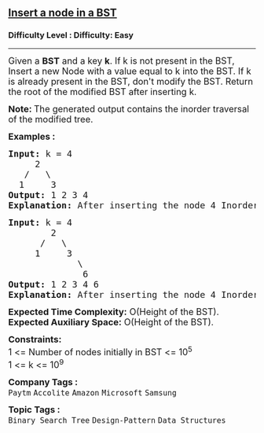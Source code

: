 <h2><a href="https://www.geeksforgeeks.org/problems/insert-a-node-in-a-bst/1?page=4&status=unsolved&sortBy=submissions">Insert a node in a BST</a></h2><h3>Difficulty Level : Difficulty: Easy</h3><hr><div class="problems_problem_content__Xm_eO"><p><span style="font-size: 18px;">Given a <strong>BST</strong> and a key <strong>k</strong>. If k is not present in the BST, Insert a new Node with a value equal to k into the BST. If k </span><span style="font-size: 18px;">is already present in the BST, don't modify the BST. R</span><span style="font-size: 18px;">eturn the root of the modified BST after inserting k.&nbsp;</span></p>
<p><span style="font-size: 18px;"><strong>Note:&nbsp;</strong>The generated output contains the inorder traversal of the modified tree.</span></p>
<p><span style="font-size: 18px;"><strong>Examples :</strong></span></p>
<pre><span style="font-size: 18px;"><strong>Input: </strong>k = 4
&nbsp; &nbsp; &nbsp;2
&nbsp;  /&nbsp;&nbsp; \ &nbsp; <br>  1&nbsp;  &nbsp; 3
<strong>Output: </strong>1 2 3 4<strong>
Explanation: </strong>After inserting the node 4 Inorder traversal will be 1 2 3 4.</span>
</pre>
<pre><span style="font-size: 18px;"><strong>Input: </strong>k = 4
  &nbsp; &nbsp; &nbsp;&nbsp;2
&nbsp; &nbsp; &nbsp;&nbsp;/&nbsp;&nbsp; \
 &nbsp; &nbsp; 1 &nbsp; &nbsp; 3
 &nbsp;  &nbsp; &nbsp; &nbsp;   &nbsp;\
 &nbsp;  &nbsp;&nbsp; &nbsp; &nbsp;   &nbsp;6
<strong>Output: </strong>1 2 3 4 6<strong>
Explanation: </strong>After inserting the node 4 Inorder traversal of the above tree will be 1 2 3 4 6.</span></pre>
<p><span style="font-size: 18px;"><strong>Expected Time Complexity:</strong>&nbsp;O(Height of the BST).<br><strong>Expected Auxiliary Space:</strong>&nbsp;O(Height of the BST).</span></p>
<p><span style="font-size: 18px;"><strong>Constraints:</strong><br>1 &lt;= Number of nodes initially in BST &lt;= 10<sup>5</sup></span><br><span style="font-size: 18px;">1 &lt;= k &lt;= 10<sup>9</sup></span></p></div><p><span style=font-size:18px><strong>Company Tags : </strong><br><code>Paytm</code>&nbsp;<code>Accolite</code>&nbsp;<code>Amazon</code>&nbsp;<code>Microsoft</code>&nbsp;<code>Samsung</code>&nbsp;<br><p><span style=font-size:18px><strong>Topic Tags : </strong><br><code>Binary Search Tree</code>&nbsp;<code>Design-Pattern</code>&nbsp;<code>Data Structures</code>&nbsp;